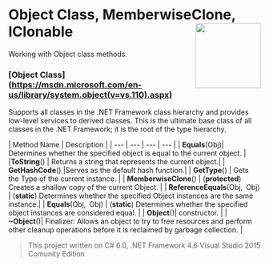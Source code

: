 # Object Class, MemberwiseClone, IClonable  <img src="https://cloud.githubusercontent.com/assets/24522089/21962098/41a510c8-db36-11e6-95ef-eb392a0a1919.png" align="right" width="130px" height="130px" /> 

Working with Object class methods.

### [**Object Class**] (https://msdn.microsoft.com/en-us/library/system.object(v=vs.110).aspx) 

Supports all classes in the .NET Framework class hierarchy and provides low-level services to derived classes.
This is the ultimate base class of all classes in the .NET Framework; it is the root of the type hierarchy.

| Method Name | Description |
| --- | --- | --- | --- |
| **Equals**(Obj)| Determines whether the specified object is equal to the current object. | 
|**ToString**() | Returns a string that represents the current object.| 
| **GetHashCode**() |Serves as the default hash function.| 
| **GetType**() | Gets the Type of the current instance. | 
| **MemberwiseClone**() | (**protected**) Creates a shallow copy of the current Object. | 
| **ReferenceEquals**(Obj, Obj) | (**static**) Determines whether the specified Object instances are the same instance.| 
| **Equals**(Obj, Obj) | (**static**) Determines whether the specified object instances are considered equal. | 
|  **Object**()| constructor. | 
| **~Object**()| Finalizer: Allows an object to try to free resources and perform other cleanup operations before it is reclaimed by garbage collection. | 






> This project written on C# 6.0, .NET Framework 4.6 Visual Studio 2015 Comunity Edition

